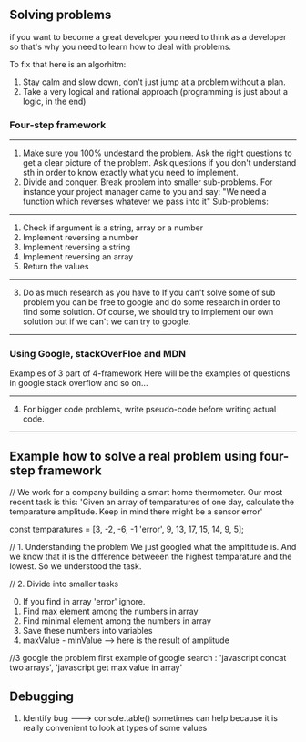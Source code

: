 ## Solving problems

if you want to become a great developer you need to think as a developer so that's why you need to learn how to deal with problems.

To fix that here is an algorhitm:

1. Stay calm and slow down, don't just jump at a problem without a plan.
2. Take a very logical and rational approach (programming is just about a logic, in the end)

### Four-step framework

---

1. Make sure you 100% undestand the problem. Ask the right questions to get a clear picture of the problem.
   Ask questions if you don't understand sth in order to know exactly what you need to implement.
2. Divide and conquer. Break problem into smaller sub-problems.
   For instance your project manager came to you and say: "We need a function which reverses whatever we pass into it"
   Sub-problems:

---

1. Check if argument is a string, array or a number
2. Implement reversing a number
3. Implement reversing a string
4. Implement reversing an array
5. Return the values

---

3. Do as much research as you have to
   If you can't solve some of sub problem you can be free to google and do some research in order to find some solution. Of course, we should try to implement our own solution but if we can't we can try to google.

---

### Using Google, stackOverFloe and MDN

Examples of 3 part of 4-framework
Here will be the examples of questions in google stack overflow and so on...

---

4. For bigger code problems, write pseudo-code before writing actual code.

---

## Example how to solve a real problem using four-step framework

// We work for a company building a smart home thermometer.
Our most recent task is this:
'Given an array of temparatures of one day, calculate the temparature amplitude. Keep in mind there might be a sensor error'

const temparatures = [3, -2, -6, -1 'error', 9, 13, 17, 15, 14, 9, 5];

// 1. Understanding the problem
We just googled what the ampltitude is. And we know that it is the difference betweeen the highest temparature and the lowest. So we understood the task.

// 2. Divide into smaller tasks

0. If you find in array 'error' ignore.
1. Find max element among the numbers in array
2. Find minimal element among the numbers in array
3. Save these numbers into variables
4. maxValue - minValue --> here is the result of amplitude

//3 google the problem
first example of google search : 'javascript concat two arrays', 'javascript get max value in array'

## Debugging

1. Identify bug ---> console.table() sometimes can help because it is really convenient to look at types of some values
